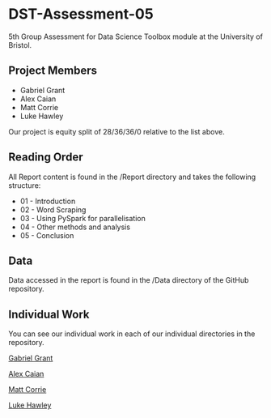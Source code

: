 # DST-Assessment-05
5th Group Assessment for Data Science Toolbox module at the University of Bristol.

## Project Members
* Gabriel Grant
* Alex Caian
* Matt Corrie
* Luke Hawley

Our project is equity split of 28/36/36/0 relative to the list above.

## Reading Order

All Report content is found in the /Report directory and takes the following structure:
* 01 - Introduction
* 02 - Word Scraping
* 03 - Using PySpark for parallelisation
* 04 - Other methods and analysis
* 05 - Conclusion

## Data

Data accessed in the report is found in the /Data directory of the GitHub repository.

## Individual Work

You can see our individual work in each of our individual directories in the repository.

[Gabriel Grant](https://github.com/Galeforse/DST-Assessment-04/tree/main/Gabriel%20Grant)

[Alex Caian](https://github.com/Galeforse/DST-Assessment-04/tree/main/Alex%20Caian)

[Matt Corrie](https://github.com/Galeforse/DST-Assessment-04/tree/main/Matt%20Corrie)

[Luke Hawley](https://github.com/Galeforse/DST-Assessment-04/tree/main/Luke%20Hawley)
